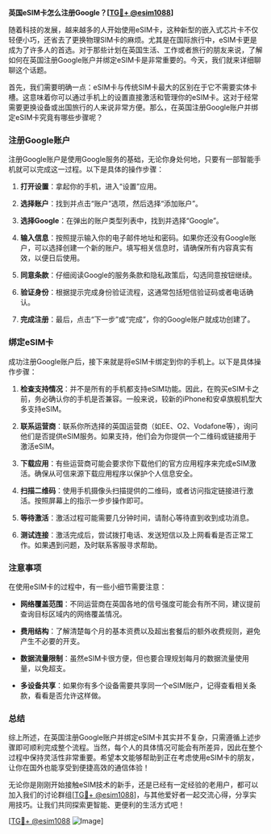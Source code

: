 **英国eSIM卡怎么注册Google？[[TG💪+ @esim1088](https://t.me/s/esim1088)]**

随着科技的发展，越来越多的人开始使用eSIM卡，这种新型的嵌入式芯片卡不仅轻便小巧，还省去了更换物理SIM卡的麻烦。尤其是在国际旅行中，eSIM卡更是成为了许多人的首选。对于那些计划在英国生活、工作或者旅行的朋友来说，了解如何在英国注册Google账户并绑定eSIM卡是非常重要的。今天，我们就来详细聊聊这个话题。

首先，我们需要明确一点：eSIM卡与传统SIM卡最大的区别在于它不需要实体卡槽。这意味着你可以通过手机上的设置直接激活和管理你的eSIM卡。这对于经常需要更换设备或出国旅行的人来说非常方便。那么，在英国注册Google账户并绑定eSIM卡究竟有哪些步骤呢？

### 注册Google账户

注册Google账户是使用Google服务的基础，无论你身处何地，只要有一部智能手机就可以完成这一过程。以下是具体的操作步骤：

1. **打开设置**：拿起你的手机，进入“设置”应用。
   
2. **选择账户**：找到并点击“账户”选项，然后选择“添加账户”。

3. **选择Google**：在弹出的账户类型列表中，找到并选择“Google”。

4. **输入信息**：按照提示输入你的电子邮件地址和密码。如果你还没有Google账户，可以选择创建一个新的账户。填写相关信息时，请确保所有内容真实有效，以便日后使用。

5. **同意条款**：仔细阅读Google的服务条款和隐私政策后，勾选同意按钮继续。

6. **验证身份**：根据提示完成身份验证流程，这通常包括短信验证码或者电话确认。

7. **完成注册**：最后，点击“下一步”或“完成”，你的Google账户就成功创建了。

### 绑定eSIM卡

成功注册Google账户后，接下来就是将eSIM卡绑定到你的手机上。以下是具体操作步骤：

1. **检查支持情况**：并不是所有的手机都支持eSIM功能。因此，在购买eSIM卡之前，务必确认你的手机是否兼容。一般来说，较新的iPhone和安卓旗舰机型大多支持eSIM。

2. **联系运营商**：联系你所选择的英国运营商（如EE、O2、Vodafone等），询问他们是否提供eSIM服务。如果支持，他们会为你提供一个二维码或链接用于激活eSIM。

3. **下载应用**：有些运营商可能会要求你下载他们的官方应用程序来完成eSIM激活。确保从可信来源下载应用程序以保护个人信息安全。

4. **扫描二维码**：使用手机摄像头扫描提供的二维码，或者访问指定链接进行激活。按照屏幕上的指示一步步操作即可。

5. **等待激活**：激活过程可能需要几分钟时间，请耐心等待直到收到成功消息。

6. **测试连接**：激活完成后，尝试拨打电话、发送短信以及上网看看是否正常工作。如果遇到问题，及时联系客服寻求帮助。

### 注意事项

在使用eSIM卡的过程中，有一些小细节需要注意：

- **网络覆盖范围**：不同运营商在英国各地的信号强度可能会有所不同，建议提前查询目标区域内的网络覆盖情况。
  
- **费用结构**：了解清楚每个月的基本资费以及超出套餐后的额外收费规则，避免产生不必要的开支。

- **数据流量限制**：虽然eSIM卡很方便，但也要合理规划每月的数据流量使用量，以免超支。

- **多设备共享**：如果你有多个设备需要共享同一个eSIM账户，记得查看相关条款，看看是否允许这样做。

### 总结

综上所述，在英国注册Google账户并绑定eSIM卡其实并不复杂，只需遵循上述步骤即可顺利完成整个流程。当然，每个人的具体情况可能会有所差异，因此在整个过程中保持灵活性非常重要。希望本文能够帮助到正在考虑使用eSIM卡的朋友，让你在国外也能享受到便捷高效的通信体验！

无论你是刚刚开始接触eSIM技术的新手，还是已经有一定经验的老用户，都可以加入我们的讨论群组[[TG💪+ @esim1088](https://t.me/s/esim1088)]，与其他爱好者一起交流心得，分享实用技巧。让我们共同探索更智能、更便利的生活方式吧！

[[TG💪+ @esim1088](https://t.me/s/esim1088) ![Image](https://i.postimg.cc/4NQfJmqS/Snipaste-2025-05-13-00-14-12.png)]